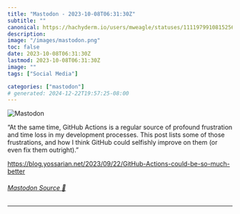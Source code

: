 ```yaml
---
title: "Mastodon - 2023-10-08T06:31:30Z"
subtitle: ""
canonical: https://hachyderm.io/users/mweagle/statuses/111197991081525615
description:
image: "/images/mastodon.png"
toc: false
date: 2023-10-08T06:31:30Z
lastmod: 2023-10-08T06:31:30Z
image: ""
tags: ["Social Media"]

categories: ["mastodon"]
# generated: 2024-12-22T19:57:25-08:00
---
```

![Mastodon](/images/mastodon.png)

<p>“At the same time, GitHub Actions is a regular source of profound frustration and time loss in my development processes. This post lists some of those frustrations, and how I think GitHub could selfishly improve on them (or even fix them outright).”</p><p><a href="https://blog.yossarian.net/2023/09/22/GitHub-Actions-could-be-so-much-better" target="_blank" rel="nofollow noopener noreferrer" translate="no"><span class="invisible">https://</span><span class="ellipsis">blog.yossarian.net/2023/09/22/</span><span class="invisible">GitHub-Actions-could-be-so-much-better</span></a></p>


###### [Mastodon Source 🐘](https://hachyderm.io/@mweagle/111197991081525615)

___

